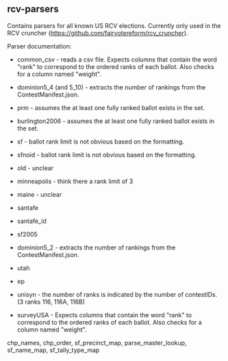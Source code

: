 ## rcv-parsers

Contains parsers for all known US RCV elections. Currently only used in the RCV cruncher (https://github.com/fairvotereform/rcv_cruncher).

Parser documentation:

* common_csv - reads a csv file. Expects columns that contain the word "rank" to correspond to the ordered ranks of each ballot. Also checks for a column named "weight".

* dominion5_4 (and 5_10) - extracts the number of rankings from the ContestManifest.json.

* prm - assumes the at least one fully ranked ballot exists in the set.

* burlington2006 - assumes the at least one fully ranked ballot exists in the set.

* sf - ballot rank limit is not obvious based on the formatting.

* sfnoid - ballot rank limit is not obvious based on the formatting.

* old - unclear

* minneapolis - think there a rank limit of 3
* maine - unclear

* santafe
* santafe_id

* sf2005
* dominion5_2 - extracts the number of rankings from the ContestManifest.json.
* utah
* ep
* unisyn - the number of ranks is indicated by the number of contestIDs. (3 ranks 116, 116A, 116B)
* surveyUSA -  Expects columns that contain the word "rank" to correspond to the ordered ranks of each ballot. Also checks for a column named "weight".

chp_names,
chp_order,
sf_precinct_map,
parse_master_lookup,
sf_name_map,
sf_tally_type_map
